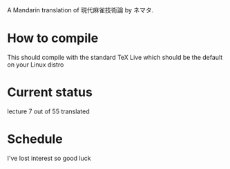 A Mandarin translation of 現代麻雀技術論 by ネマタ.

# How to compile
This should compile with the standard TeX Live which should be the default on your Linux distro

# Current status
lecture 7 out of 55 translated

# Schedule
I've lost interest so good luck

